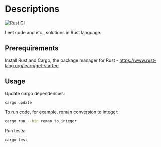 # Descriptions

[![Rust CI](https://github.com//Wittelsbach-Konig/my_rust_algo/actions/workflows/rust.yml/badge.svg)](https://github.com//Wittelsbach-Konig/my_rust_algo/actions/workflows/rust.yml)

Leet code and etc., solutions in Rust language.

## Prerequirements

Install Rust and Cargo, the package manager for Rust - <https://www.rust-lang.org/learn/get-started>.

## Usage

Update cargo dependencies:

```bash
cargo update
```

To run code, for example, roman conversion to integer:

```bash
cargo run --bin roman_to_integer
```

Run tests:

```bash
cargo test
```
